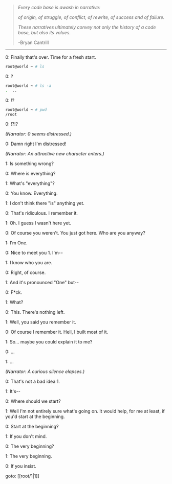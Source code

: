> _Every code base is awash in narrative:_
>
> _of origin, of struggle, of conflict,_
> _of rewrite, of success and of failure._
>
> _These narratives ultimately convey not only_
> _the history of a code base, but also its values._
>
> -Bryan Cantrill

---

0: Finally that's over. Time for a fresh start.

```sh
root@world ~ # ls
```

0: ?

```sh
root@world ~ # ls -a
.  ..
```

0: !?

```sh
root@world ~ # pwd
/root
```

0: !?!?

_(Narrator: 0 seems distressed.)_

0: Damn right I'm distressed!

_(Narrator: An attractive new character enters.)_

1: Is something wrong?

0: Where is everything?

1: What's "everything"?

0: You know. Everything.

1: I don't think there "is" anything yet.

0: That's ridiculous. I remember it.

1: Oh. I guess I wasn't here yet.

0: Of course you weren't. You just got here. Who are you anyway?

1: I'm One.

0: Nice to meet you 1. I'm--

1: I know who you are.

0: Right, of course.

1: And it's pronounced "One" but--

0: F\*ck.

1: What?

0: This. There's nothing left.

1: Well, you said you remember it.

0: Of course I remember it. Hell, I built most of it.

1: So... maybe you could explain it to me?

0: ...

1: ...

_(Narrator: A curious silence elapses.)_

0: That's not a bad idea 1.

1: It's--

0: Where should we start?

1: Well I'm not entirely sure what's going on. It would help, for me at least, if you'd start at the beginning.

0: Start at the beginning?

1: If you don't mind.

0: The very beginning?

1: The very beginning.

0: If you insist.

goto: [[root/1|1]]
